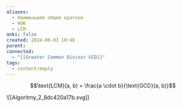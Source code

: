 ```yaml
---
aliases:
  - Наименьшее общее кратное
  - НОК
  - LCM
anki: false
created: 2024-06-03 10:46
parent: 
connected:
  - "[[Greater Common Divisor GCD]]"
tags:
  - content/empty
---
```



$$\text{LCM}(a, b) = \frac{a \cdot b}{\text{GCD}(a, b)}$$

![[Algoritmy_2_8dc420a17b.svg]]